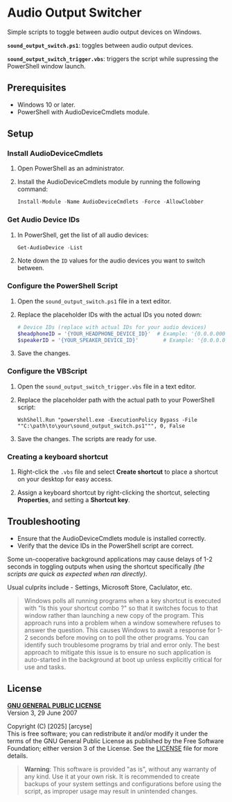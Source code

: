 # Audio Output Switcher

Simple scripts to toggle between audio output devices on Windows.


**`sound_output_switch.ps1`**: toggles between audio output devices.

**`sound_output_switch_trigger.vbs`**: triggers the script while supressing the PowerShell window launch.

## Prerequisites

- Windows 10 or later.
- PowerShell with AudioDeviceCmdlets module.

## Setup

### Install AudioDeviceCmdlets

1. Open PowerShell as an administrator.


2. Install the AudioDeviceCmdlets module by running the following command:

   ```powershell
   Install-Module -Name AudioDeviceCmdlets -Force -AllowClobber
   ```

### Get Audio Device IDs

1. In PowerShell, get the list of all audio devices:

   ```powershell
   Get-AudioDevice -List
   ```

2. Note down the `ID` values for the audio devices you want to switch between.

### Configure the PowerShell Script

1. Open the `sound_output_switch.ps1` file in a text editor.
2. Replace the placeholder IDs with the actual IDs you noted down:

   ```powershell
   # Device IDs (replace with actual IDs for your audio devices)
   $headphoneID = '{YOUR_HEADPHONE_DEVICE_ID}'  # Example: '{0.0.0.00000000}.{cd50ba51-6ff4-4ff5-845f-b425e676acd7}'
   $speakerID = '{YOUR_SPEAKER_DEVICE_ID}'        # Example: '{0.0.0.00000000}.{e022618d-f01a-4cb8-9e30-3c2ebef2872a}'
   ```

3. Save the changes.

### Configure the VBScript

1. Open the `sound_output_switch_trigger.vbs` file in a text editor.
2. Replace the placeholder path with the actual path to your PowerShell script:

   ```vbscript
   WshShell.Run "powershell.exe -ExecutionPolicy Bypass -File ""C:\path\to\your\sound_output_switch.ps1""", 0, False
   ```

3. Save the changes. The scripts are ready for use.

### Creating a keyboard shortcut

1. Right-click the `.vbs` file and select **Create shortcut** to place a shortcut on your desktop for easy access.

2. Assign a keyboard shortcut by right-clicking the shortcut, selecting **Properties**, and setting a **Shortcut key**.

## Troubleshooting

- Ensure that the AudioDeviceCmdlets module is installed correctly.
- Verify that the device IDs in the PowerShell script are correct.

Some un-cooperative background applications may cause delays of 1-2 seconds in toggling outputs when using the shortcut specifically *(the scripts are quick as expected when ran directly)*. 

Usual culprits include - Settings, Microsoft Store, Caclulator, etc.

>Windows polls all running programs when a key shortcut is executed with "Is this your shortcut combo ?" so that it switches focus to that window rather than launching a new copy of the program. This approach runs into a problem when a window somewhere refuses to answer the question. This causes Windows to await a response for 1-2 seconds before moving on to poll the other programs. You can identify such troublesome programs by trial and error only. The best approach to mitigate this issue is to ensure no such application is auto-started in the background at boot up unless explicitly critical for use and tasks.

## License

**[GNU GENERAL PUBLIC LICENSE](LICENSE)** </br>
Version 3, 29 June 2007

Copyright (C) [2025]  [arcyse] </br>
This is free software; you can redistribute it and/or modify
it under the terms of the GNU General Public License as published by
the Free Software Foundation; either version 3 of the License. See the [LICENSE](LICENSE) file for more details.

> **Warning**: This software is provided "as is", without any warranty of any kind. Use it at your own risk. It is recommended to create backups of your system settings and configurations before using the script, as improper usage may result in unintended changes.
